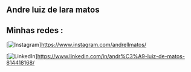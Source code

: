 ## Andre luiz de lara matos

## Minhas redes :
[![Instagram](https://img.shields.io/badge/-Instagram-%23E4405F?style=for-the-badge&logo=instagram&logoColor=white)]https://www.instagram.com/andrellmatos/

[![LinkedIn](https://img.shields.io/badge/LinkedIn-0077B5?style=for-the-badge&logo=linkedin&logoColor=white)]https://www.linkedin.com/in/andr%C3%A9-luiz-de-matos-814418168/

